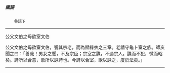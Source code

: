

##### 國語
　　`魯語下`

* * *

公父文伯之母欲室文伯

公父文伯之母欲室文伯，饗其宗老，而為賦綠衣之三章。老請守龜卜室之族。師亥聞之曰：「善哉！男女之饗，不及宗臣；宗室之謀，不過宗人。謀而不犯，微而昭矣。詩所以合意，歌所以詠詩也。今詩以合室，歌以詠之，度於法矣。」

* * *

